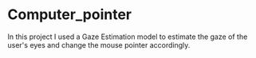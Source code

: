 # Computer_pointer
In this project I used a Gaze Estimation model to estimate the gaze of the user's eyes and change the mouse pointer accordingly.
